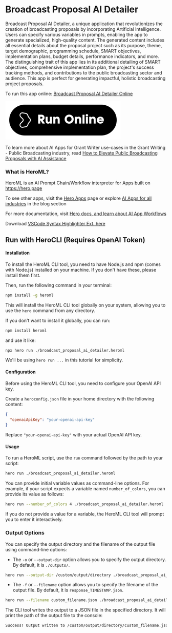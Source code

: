 # Broadcast Proposal AI Detailer

Broadcast Proposal AI Detailer, a unique application that revolutionizes the creation of broadcasting proposals by incorporating Artificial Intelligence. Users can specify various variables in prompts, enabling the app to generate specialized, high-quality content. The generated content includes all essential details about the proposal project such as its purpose, theme, target demographic, programming schedule, SMART objectives, implementation plans, budget details, performance indicators, and more. The distinguishing trait of this app lies in its additional detailing of SMART objectives, comprehensive implementation plan, the project's success tracking methods, and contributions to the public broadcasting sector and audience. This app is perfect for generating impactful, holistic broadcasting project proposals.

To run this app online: [Broadcast Proposal AI Detailer Online](https://hero.page/app/broadcast-proposal-ai-detailer-customized-in-depth-broadcasting-proposals/2xygbM0XA0ANdNcTgE6p)

[![Run Broadcast Proposal AI Detailer Online](/assets/run.svg)](https://hero.page/app/broadcast-proposal-ai-detailer-customized-in-depth-broadcasting-proposals/2xygbM0XA0ANdNcTgE6p)

To learn more about AI Apps for Grant Writer use-cases in the Grant Writing - Public Broadcasting industry, read [How to Elevate Public Broadcasting Proposals with AI Assistance](https://hero.page/blog/ai/grant-writing-public-broadcasting/how-to-elevate-public-broadcasting-proposals-with-ai-assistance/170925)

### What is HeroML?
HeroML is an AI Prompt Chain/Workflow interpreter for Apps built on https://hero.page 

To see other apps, visit the [Hero Apps](https://hero.page/apps) page or explore [AI Apps for all industries](https://hero.page/blog) in the blog section

For more documentation, visit [Hero docs, and learn about AI App Workflows](https://hero.page/tutorials/introduction-to-heroml)

Download [VSCode Syntax Highlighter Ext. here](https://marketplace.visualstudio.com/items?itemName=hero-page.heroml)

## Run with HeroCLI (Requires OpenAI Token)

#### Installation

To install the HeroML CLI tool, you need to have Node.js and npm (comes with Node.js) installed on your machine. If you don't have these, please install them first. 

Then, run the following command in your terminal:

```bash
npm install -g heroml
```

This will install the HeroML CLI tool globally on your system, allowing you to use the `hero` command from any directory.

If you don't want to install it globally, you can run:

```bash
npm install heroml
```

and use it like:

```bash
npx hero run ./broadcast_proposal_ai_detailer.heroml
```

We'll be using `hero run ...` in this tutorial for simplicity.

#### Configuration

Before using the HeroML CLI tool, you need to configure your OpenAI API key. 

Create a `heroconfig.json` file in your home directory with the following content:

```json
{
  "openaiApiKey": "your-openai-api-key"
}
```

Replace `"your-openai-api-key"` with your actual OpenAI API key.

#### Usage

To run a HeroML script, use the `run` command followed by the path to your script:

```bash
hero run ./broadcast_proposal_ai_detailer.heroml
```

You can provide initial variable values as command-line options. For example, if your script expects a variable named `number_of_colors`, you can provide its value as follows:

```bash
hero run --number_of_colors 4 ./broadcast_proposal_ai_detailer.heroml
```

If you do not provide a value for a variable, the HeroML CLI tool will prompt you to enter it interactively.

### Output Options

You can specify the output directory and the filename of the output file using command-line options:

- The `-o` or `--output-dir` option allows you to specify the output directory. By default, it is `./outputs/`.

```bash
hero run --output-dir /custom/output/directory ./broadcast_proposal_ai_detailer.heroml
```

- The `-f` or `--filename` option allows you to specify the filename of the output file. By default, it is `response_TIMESTAMP.json`.

```bash
hero run --filename custom_filename.json ./broadcast_proposal_ai_detailer.heroml
```

The CLI tool writes the output to a JSON file in the specified directory. It will print the path of the output file to the console:

```bash
Success! Output written to /custom/output/directory/custom_filename.json
```

